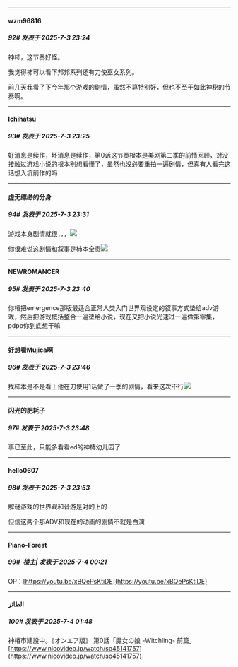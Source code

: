 ﻿
*****

####  wzm96816  
##### 92#       发表于 2025-7-3 23:24

神柿，这节奏好怪。

我觉得柿可以看下邦邦系列还有刀使巫女系列。

前几天我看了下今年那个游戏的剧情，虽然不算特别好，但也不至于如此神秘的节奏啊。

*****

####  Ichihatsu  
##### 93#       发表于 2025-7-3 23:25

好消息是续作，坏消息是续作，第0话这节奏根本是美剧第二季的前情回顾，对没接触过游戏小说的根本别想看懂了，虽然也没必要重拍一遍剧情，但真有人看完这话想入坑前作的吗


*****

####  虚无缥缈的分身  
##### 94#       发表于 2025-7-3 23:31

游戏本身剧情就很，，，<img src="https://static.stage1st.com/image/smiley/face2017/067.png" referrerpolicy="no-referrer">

你很难说这剧情和叙事是柿本全责<img src="https://static.stage1st.com/image/smiley/face2017/067.png" referrerpolicy="no-referrer">


*****

####  NEWROMANCER  
##### 95#       发表于 2025-7-3 23:40

你椿把emergence那版最适合正常人类入门世界观设定的叙事方式垫给adv游戏，然后把游戏概括整合一遍垫给小说，现在又把小说光速过一遍做第零集，pdpp你到底想干嘛


*****

####  好想看Mujica啊  
##### 96#       发表于 2025-7-3 23:46

找柿本是不是看上他在刀使用1话做了一季的剧情，看来这次不行<img src="https://static.stage1st.com/image/smiley/face2017/067.png" referrerpolicy="no-referrer">

*****

####  闪光的肥耗子  
##### 97#       发表于 2025-7-3 23:48

事已至此，只能多看看ed的神椿幼儿园了


*****

####  hello0607  
##### 98#       发表于 2025-7-3 23:53

解谜游戏的世界观和音游是对的上的

但信这两个那ADV和现在的动画的剧情不就是白演


*****

####  Piano-Forest  
##### 99#         楼主| 发表于 2025-7-4 00:21

OP：[https://youtu.be/xBQePsKtiDE](https://youtu.be/xBQePsKtiDE)


*****

####  الطائر  
##### 100#       发表于 2025-7-4 01:48

神椿市建設中。《オンエア版》 第0話「魔女の娘 -Witchling- 前篇」
[https://www.nicovideo.jp/watch/so45141757](https://www.nicovideo.jp/watch/so45141757)


